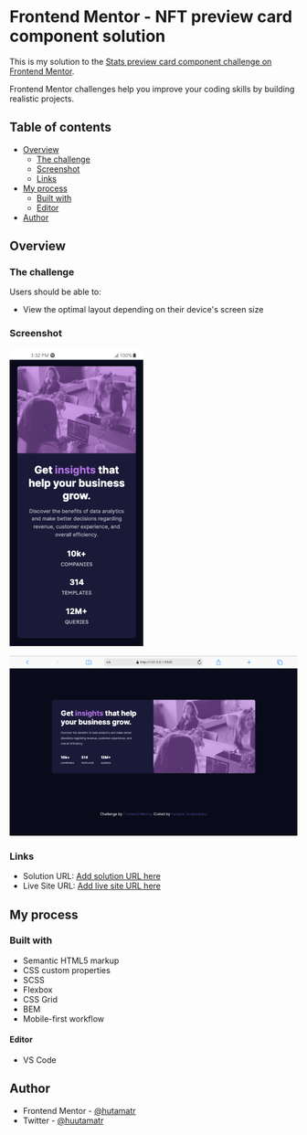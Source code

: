 # Frontend Mentor - NFT preview card component solution

This is my solution to the [Stats preview card component challenge on Frontend Mentor](https://www.frontendmentor.io/challenges/stats-preview-card-component-8JqbgoU62).

Frontend Mentor challenges help you improve your coding skills by building realistic projects.

## Table of contents

- [Overview](#overview)
  - [The challenge](#the-challenge)
  - [Screenshot](#screenshot)
  - [Links](#links)
- [My process](#my-process)
  - [Built with](#built-with)
  - [Editor](#editor)
- [Author](#author)

## Overview

### The challenge

Users should be able to:

- View the optimal layout depending on their device's screen size

### Screenshot

![ScreenShot 1](https://github.com/hutamatr/stats-preview-card-component/blob/master/images/mobile.png)

![ScreenShot 2](https://github.com/hutamatr/stats-preview-card-component/blob/master/images/dekstop.png)

### Links

- Solution URL: [Add solution URL here](https://your-solution-url.com)
- Live Site URL: [Add live site URL here](https://your-live-site-url.com)

## My process

### Built with

- Semantic HTML5 markup
- CSS custom properties
- SCSS
- Flexbox
- CSS Grid
- BEM
- Mobile-first workflow

#### Editor

- VS Code

## Author

- Frontend Mentor - [@hutamatr](https://www.frontendmentor.io/profile/hutamatr)
- Twitter - [@huutamatr](https://twitter.com/huutamatr)
